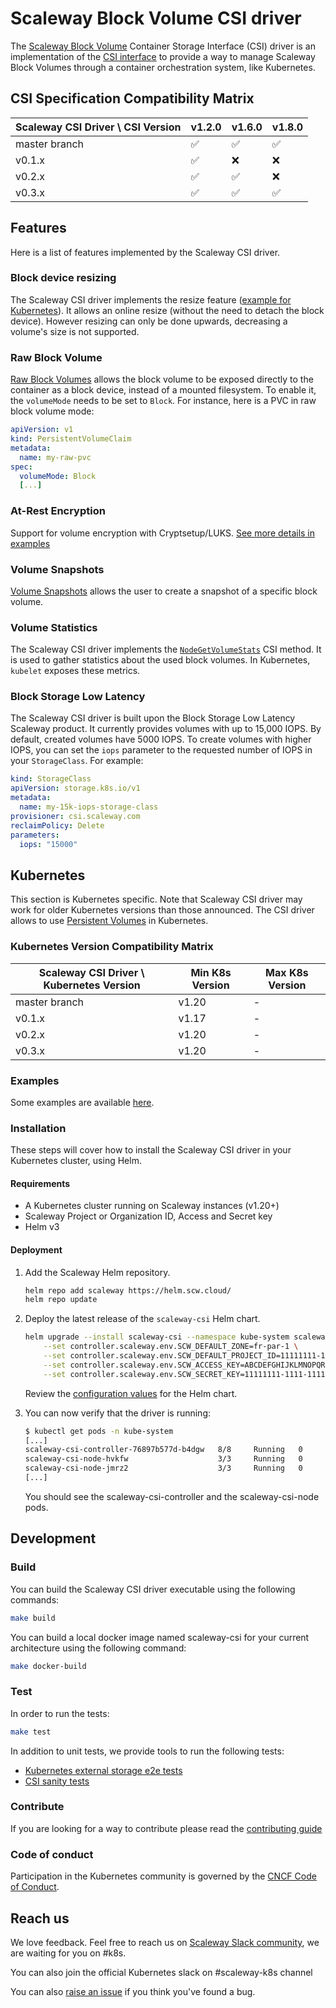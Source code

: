 # Scaleway Block Volume CSI driver

The [Scaleway Block Volume](https://www.scaleway.com/en/block-storage/)
Container Storage Interface (CSI) driver is an implementation of the
[CSI interface](https://github.com/container-storage-interface/spec/blob/master/spec.md)
to provide a way to manage Scaleway Block Volumes through a container orchestration system, like Kubernetes.

## CSI Specification Compatibility Matrix

| Scaleway CSI Driver \ CSI Version | v1.2.0 | v1.6.0 | v1.8.0 |
| --------------------------------- | ------ | ------ | ------ |
| master branch                     | ✅      | ✅      | ✅      |
| v0.1.x                            | ✅      | ❌      | ❌      |
| v0.2.x                            | ✅      | ✅      | ❌      |
| v0.3.x                            | ✅      | ✅      | ✅      |

## Features

Here is a list of features implemented by the Scaleway CSI driver.

### Block device resizing

The Scaleway CSI driver implements the resize feature ([example for Kubernetes](https://kubernetes.io/blog/2018/07/12/resizing-persistent-volumes-using-kubernetes/)).
It allows an online resize (without the need to detach the block device).
However resizing can only be done upwards, decreasing a volume's size is not supported.

### Raw Block Volume

[Raw Block Volumes](https://kubernetes.io/blog/2019/03/07/raw-block-volume-support-to-beta/)
allows the block volume to be exposed directly to the container as a block device,
instead of a mounted filesystem. To enable it, the `volumeMode` needs to be set to `Block`.
For instance, here is a PVC in raw block volume mode:

```yaml
apiVersion: v1
kind: PersistentVolumeClaim
metadata:
  name: my-raw-pvc
spec:
  volumeMode: Block
  [...]
```

### At-Rest Encryption

Support for volume encryption with Cryptsetup/LUKS. [See more details in examples](./examples/kubernetes#encrypting-volumes)

### Volume Snapshots

[Volume Snapshots](https://kubernetes.io/docs/concepts/storage/volume-snapshots/)
allows the user to create a snapshot of a specific block volume.

### Volume Statistics

The Scaleway CSI driver implements the [`NodeGetVolumeStats`](https://github.com/container-storage-interface/spec/blob/master/spec.md#nodegetvolumestats)
CSI method. It is used to gather statistics about the used block volumes. In Kubernetes,
`kubelet` exposes these metrics.

### Block Storage Low Latency

The Scaleway CSI driver is built upon the Block Storage Low Latency Scaleway product.
It currently provides volumes with up to 15,000 IOPS. By default, created volumes
have 5000 IOPS. To create volumes with higher IOPS, you can set the `iops` parameter
to the requested number of IOPS in your `StorageClass`. For example:

```yaml
kind: StorageClass
apiVersion: storage.k8s.io/v1
metadata:
  name: my-15k-iops-storage-class
provisioner: csi.scaleway.com
reclaimPolicy: Delete
parameters:
  iops: "15000"
```

## Kubernetes

This section is Kubernetes specific. Note that Scaleway CSI driver may work for
older Kubernetes versions than those announced. The CSI driver allows to use
[Persistent Volumes](https://kubernetes.io/docs/concepts/storage/persistent-volumes/)
in Kubernetes.

### Kubernetes Version Compatibility Matrix

| Scaleway CSI Driver \ Kubernetes Version | Min K8s Version | Max K8s Version |
| ---------------------------------------- | --------------- | --------------- |
| master branch                            | v1.20           | -               |
| v0.1.x                                   | v1.17           | -               |
| v0.2.x                                   | v1.20           | -               |
| v0.3.x                                   | v1.20           | -               |

### Examples

Some examples are available [here](./examples/kubernetes).

### Installation

These steps will cover how to install the Scaleway CSI driver in your Kubernetes
cluster, using Helm.

#### Requirements

- A Kubernetes cluster running on Scaleway instances (v1.20+)
- Scaleway Project or Organization ID, Access and Secret key
- Helm v3

#### Deployment

1. Add the Scaleway Helm repository.

    ```bash
    helm repo add scaleway https://helm.scw.cloud/
    helm repo update
    ```

2. Deploy the latest release of the `scaleway-csi` Helm chart.

    ```bash
    helm upgrade --install scaleway-csi --namespace kube-system scaleway/scaleway-csi \
        --set controller.scaleway.env.SCW_DEFAULT_ZONE=fr-par-1 \
        --set controller.scaleway.env.SCW_DEFAULT_PROJECT_ID=11111111-1111-1111-1111-111111111111 \
        --set controller.scaleway.env.SCW_ACCESS_KEY=ABCDEFGHIJKLMNOPQRST \
        --set controller.scaleway.env.SCW_SECRET_KEY=11111111-1111-1111-1111-111111111111
    ```

    Review the [configuration values](https://github.com/scaleway/helm-charts/blob/master/charts/scaleway-csi/values.yaml)
    for the Helm chart.

3. You can now verify that the driver is running:

    ```bash
    $ kubectl get pods -n kube-system
    [...]
    scaleway-csi-controller-76897b577d-b4dgw   8/8     Running   0          3m
    scaleway-csi-node-hvkfw                    3/3     Running   0          3m
    scaleway-csi-node-jmrz2                    3/3     Running   0          3m
    [...]
    ```

    You should see the scaleway-csi-controller and the scaleway-csi-node pods.

## Development

### Build

You can build the Scaleway CSI driver executable using the following commands:

```bash
make build
```

You can build a local docker image named scaleway-csi for your current architecture
using the following command:

```bash
make docker-build
```

### Test

In order to run the tests:

```bash
make test
```

In addition to unit tests, we provide tools to run the following tests:

- [Kubernetes external storage e2e tests](./test/e2e/)
- [CSI sanity tests](./test/sanity/)

### Contribute

If you are looking for a way to contribute please read the [contributing guide](./CONTRIBUTING.md)

### Code of conduct

Participation in the Kubernetes community is governed by the [CNCF Code of Conduct](https://github.com/cncf/foundation/blob/master/code-of-conduct.md).

## Reach us

We love feedback. Feel free to reach us on [Scaleway Slack community](https://slack.scaleway.com),
we are waiting for you on #k8s.

You can also join the official Kubernetes slack on #scaleway-k8s channel

You can also [raise an issue](https://github.com/scaleway/scaleway-csi/issues/new)
if you think you've found a bug.
